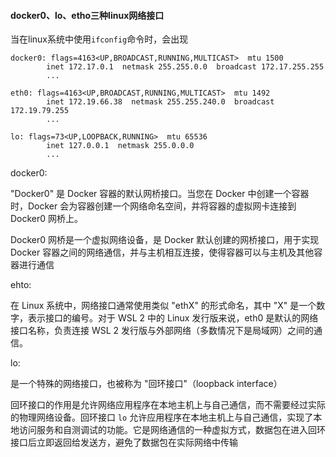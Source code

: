 #### docker0、lo、etho三种linux网络接口

当在linux系统中使用`ifconfig`命令时，会出现

```shell
docker0: flags=4163<UP,BROADCAST,RUNNING,MULTICAST>  mtu 1500
        inet 172.17.0.1  netmask 255.255.0.0  broadcast 172.17.255.255
        ...
        
eth0: flags=4163<UP,BROADCAST,RUNNING,MULTICAST>  mtu 1492
        inet 172.19.66.38  netmask 255.255.240.0  broadcast 172.19.79.255
        ...

lo: flags=73<UP,LOOPBACK,RUNNING>  mtu 65536
        inet 127.0.0.1  netmask 255.0.0.0
        ...
```

docker0:

"Docker0" 是 Docker 容器的默认网桥接口。当您在 Docker 中创建一个容器时，Docker 会为容器创建一个网络命名空间，并将容器的虚拟网卡连接到 Docker0 网桥上。

Docker0 网桥是一个虚拟网络设备，是 Docker 默认创建的网桥接口，用于实现 Docker 容器之间的网络通信，并与主机相互连接，使得容器可以与主机及其他容器进行通信

ehto:

在 Linux 系统中，网络接口通常使用类似 "ethX" 的形式命名，其中 "X" 是一个数字，表示接口的编号。对于 WSL 2 中的 Linux 发行版来说，eth0 是默认的网络接口名称，负责连接 WSL 2 发行版与外部网络（多数情况下是局域网）之间的通信。

lo:

是一个特殊的网络接口，也被称为 "回环接口"（loopback interface）

回环接口的作用是允许网络应用程序在本地主机上与自己通信，而不需要经过实际的物理网络设备。回环接口 `lo` 允许应用程序在本地主机上与自己通信，实现了本地访问服务和自测调试的功能。它是网络通信的一种虚拟方式，数据包在进入回环接口后立即返回给发送方，避免了数据包在实际网络中传输
